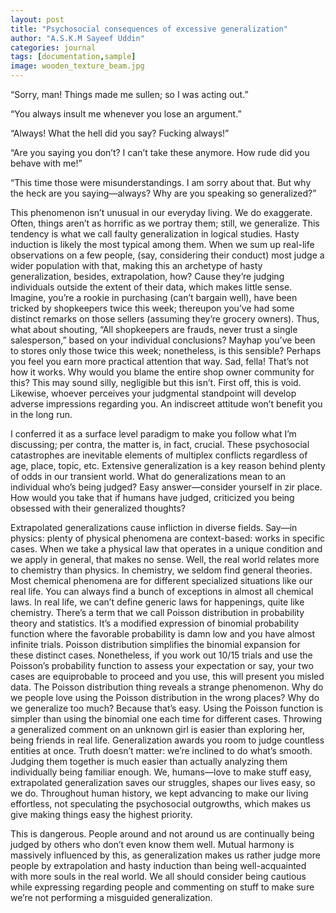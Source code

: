```yaml
---
layout: post
title: "Psychosocial consequences of excessive generalization"
author: "A.S.K.M Sayeef Uddin"
categories: journal
tags: [documentation,sample]
image: wooden_texture_beam.jpg
---
```


“Sorry, man! Things made me sullen; so I was acting out.”

“You always insult me whenever you lose an argument.”

“Always! What the hell did you say? Fucking always!”

“Are you saying you don’t? I can’t take these anymore. How rude did you behave with me!”

“This time those were misunderstandings. I am sorry about that. But why the heck are you saying—always? Why are you speaking so generalized?” 

This phenomenon isn’t unusual in our everyday living. We do exaggerate. Often, things aren’t as horrific as we portray them; still, we generalize. This tendency is what we call faulty generalization in logical studies. Hasty induction is likely the most typical among them. When we sum up real-life observations on a few people, (say, considering their conduct) most judge a wider population with that, making this an archetype of hasty generalization, besides, extrapolation, how? Cause they’re judging individuals outside the extent of their data, which makes little sense. Imagine, you’re a rookie in purchasing (can’t bargain well), have been tricked by shopkeepers twice this week; thereupon you’ve had some distinct remarks on those sellers (assuming they’re grocery owners). Thus, what about shouting, “All shopkeepers are frauds, never trust a single salesperson,” based on your individual conclusions? Mayhap you’ve been to stores only those twice this week; nonetheless, is this sensible? Perhaps you feel you earn more practical attention that way. Sad, fella! That’s not how it works. Why would you blame the entire shop owner community for this? This may sound silly, negligible but this isn’t. First off, this is void. Likewise, whoever perceives your judgmental standpoint will develop adverse impressions regarding you. An indiscreet attitude won’t benefit you in the long run.  

I conferred it as a surface level paradigm to make you follow what I’m discussing; per contra, the matter is, in fact, crucial. These psychosocial catastrophes are inevitable elements of multiplex conflicts regardless of age, place, topic, etc. Extensive generalization is a key reason behind plenty of odds in our transient world. What do generalizations mean to an individual who’s being judged? Easy answer—consider yourself in zir place. How would you take that if humans have judged, criticized you being obsessed with their generalized thoughts?

Extrapolated generalizations cause infliction in diverse fields. Say—in physics: plenty of physical phenomena are context-based: works in specific cases. When we take a physical law that operates in a unique condition and we apply in general, that makes no sense. Well, the real world relates more to chemistry than physics. In chemistry, we seldom find general theories. Most chemical phenomena are for different specialized situations like our real life. You can always find a bunch of exceptions in almost all chemical laws. In real life, we can’t define generic laws for happenings, quite like chemistry. There’s a term that we call Poisson distribution in probability theory and statistics. It’s a modified expression of binomial probability function where the favorable probability is damn low and you have almost infinite trials. Poisson distribution simplifies the binomial expansion for these distinct cases. Nonetheless, if you work out 10/15 trials and use the Poisson’s probability function to assess your expectation or say, your two cases are equiprobable to proceed and you use, this will present you misled data. The Poisson distribution thing reveals a strange phenomenon. Why do we people love using the Poisson distribution in the wrong places? Why do we generalize too much? Because that’s easy. Using the Poisson function is simpler than using the binomial one each time for different cases. Throwing a generalized comment on an unknown girl is easier than exploring her, being friends in real life. Generalization awards you room to judge countless entities at once. Truth doesn’t matter: we’re inclined to do what’s smooth. Judging them together is much easier than actually analyzing them individually being familiar enough. We, humans—love to make stuff easy, extrapolated generalization saves our struggles, shapes our lives easy, so we do. Throughout human history, we kept advancing to make our living effortless, not speculating the psychosocial outgrowths, which makes us give making things easy the highest priority. 

This is dangerous. People around and not around us are continually being judged by others who don’t even know them well. Mutual harmony is massively influenced by this, as generalization makes us rather judge more people by extrapolation and hasty induction than being well-acquainted with more souls in the real world. We all should consider being cautious while expressing regarding people and commenting on stuff to make sure we’re not performing a misguided generalization. 
